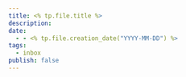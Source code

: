 ```yaml
---
title: <% tp.file.title %>
description: 
date:
  - - <% tp.file.creation_date("YYYY-MM-DD") %>
tags:
  - inbox
publish: false
---
```

